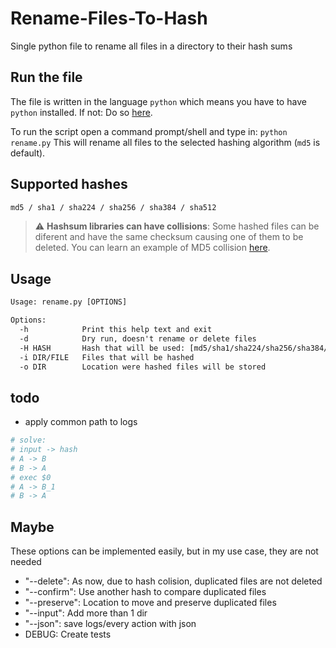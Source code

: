 # Rename-Files-To-Hash

Single python file to rename all files in a directory to their hash sums

## Run the file

The file is written in the language `python` which means you have to have `python` installed.
If not: Do so [here](https://www.python.org/).

To run the script open a command prompt/shell and type in: `python rename.py`
This will rename all files to the selected hashing algorithm (`md5` is default).

## Supported hashes

```txt
md5 / sha1 / sha224 / sha256 / sha384 / sha512
```

> :warning: **Hashsum libraries can have collisions**: Some hashed files can be diferent and have the same checksum causing one of them to be deleted. You can learn an example of MD5 collision [here](https://www.mscs.dal.ca/~selinger/md5collision/).

## Usage

```txt
Usage: rename.py [OPTIONS]

Options:
  -h            Print this help text and exit
  -d            Dry run, doesn't rename or delete files
  -H HASH       Hash that will be used: [md5/sha1/sha224/sha256/sha384/sha512]
  -i DIR/FILE   Files that will be hashed
  -o DIR        Location were hashed files will be stored
```

## todo

- apply common path to logs

```python
# solve:
# input -> hash
# A -> B
# B -> A
# exec $0
# A -> B_1
# B -> A
```

## Maybe

These options can be implemented easily, but in my use case, they are not needed

- "--delete": As now, due to hash colision, duplicated files are not deleted
- "--confirm": Use another hash to compare duplicated files
- "--preserve": Location to move and preserve duplicated files
- "--input": Add more than 1 dir
- "--json": save logs/every action with json
- DEBUG: Create tests
